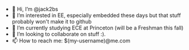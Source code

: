 
- 👋 Hi, I’m @jack2bs
- 👀 I’m interested in EE, especially embedded these days but that stuff probably won't make it to github
- 🌱 I’m currently studying ECE at Princeton (will be a Freshman this fall)
- 💞️ I’m looking to collaborate on stuff :).
- 📫 How to reach me: $(my-username)@me.com
